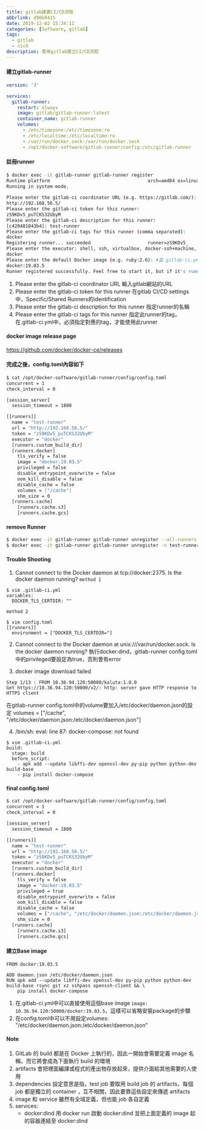 ```yaml
---
title: gitlab建置CI/CD流程
abbrlink: d96b0415
date: 2019-12-02 15:34:12
categories: [Software, gitlab]
tags:
  - gitlab
  - cicd
description: 使用gitlab建立CI/CD流程
---
```


#### 建立gitlab-runner
```yml
version: '3'

services:
  gitlab-runner:
    restart: always
    image: gitlab/gitlab-runner:latest
    container_name: gitlab-runner
    volumes:
      - /etc/timezone:/etc/timezone:ro
      - /etc/localtime:/etc/localtime:ro
      - /var/run/docker.sock:/var/run/docker.sock
      - /opt/docker-software/gitlab-runner/config:/etc/gitlab-runner
```

#### 註冊runner
```sh
$ docker exec -it gitlab-runner gitlab-runner register
Runtime platform                                    arch=amd64 os=linux pid=165 revision=577f813d version=12.5.0
Running in system-mode.                            
                                                   
Please enter the gitlab-ci coordinator URL (e.g. https://gitlab.com/):
http://192.168.56.5/
Please enter the gitlab-ci token for this runner:
zS9KDv5_puTCKS32UbyM
Please enter the gitlab-ci description for this runner:
[c420481843b4]: test-runner
Please enter the gitlab-ci tags for this runner (comma separated):
docker
Registering runner... succeeded                     runner=zS9KDv5_
Please enter the executor: shell, ssh, virtualbox, docker-ssh+machine, kubernetes, custom, docker-ssh, parallels, docker, docker+machine:
docker
Please enter the default Docker image (e.g. ruby:2.6): #當.gitlab-ci.yml沒有指定image時，預設要用哪個docker image
docker:19.03.5
Runner registered successfully. Feel free to start it, but if it's running already the config should be automatically reloaded!
```
1. Please enter the gitlab-ci coordinator URL
輸入gitlab網站的URL
2. Please enter the gitlab-ci token for this runner
在gitlab CI/CD settings中，Specific/Shared Runners的identification
3. Please enter the gitlab-ci description for this runner
指定runner的名稱
4. Please enter the gitlab-ci tags for this runner
指定此runner的tag，在.gitlab-ci.yml中，必須指定對應的tag，才能使用此runner

#### docker image release page
https://github.com/docker/docker-ce/releases

#### 完成之後，config.toml內容如下
```sh
$ cat /opt/docker-software/gitlab-runner/config/config.toml
concurrent = 1
check_interval = 0

[session_server]
  session_timeout = 1800

[[runners]]
  name = "test-runner"
  url = "http://192.168.56.5/"
  token = "zS9KDv5_puTCKS32UbyM"
  executor = "docker"
  [runners.custom_build_dir]
  [runners.docker]
    tls_verify = false
    image = "docker:19.03.5"
    privileged = false
    disable_entrypoint_overwrite = false
    oom_kill_disable = false
    disable_cache = false
    volumes = ["/cache"]
    shm_size = 0
  [runners.cache]
    [runners.cache.s3]
    [runners.cache.gcs]
```

#### remove Runner
```sh
$ docker exec -it gitlab-runner gitlab-runner unregister --all-runners
$ docker exec -it gitlab-runner gitlab-runner unregister -n test-runner
```

#### Trouble Shooting
1. Cannot connect to the Docker daemon at tcp://docker:2375. Is the docker daemon running?
`method 1`
```
$ vim .gitlab-ci.yml
variables:
  DOCKER_TLS_CERTDIR: ""
```
`method 2`
```
$ vim config.toml
[[runners]]
  environment = ["DOCKER_TLS_CERTDIR="]
```

2. Cannot connect to the Docker daemon at unix:///var/run/docker.sock. Is the docker daemon running?
執行docker:dind，gitlab-runner config.toml中的privileged要設定為true，否則會有error

3. docker image download failed
```
Step 1/13 : FROM 10.36.94.120:50000/kaluta:1.0.0
Get https://10.36.94.120:50000/v2/: http: server gave HTTP response to HTTPS client
```
在gitlab-runner config.toml中的volume要加入/etc/docker/daemon.json的設定
volumes = ["/cache", "/etc/docker/daemon.json:/etc/docker/daemon.json"]

4. /bin/sh: eval: line 87: docker-compose: not found
```
$ vim .gitlab-ci.yml
build:
  stage: build
  before_script:
    - apk add --update libffi-dev openssl-dev py-pip python python-dev build-base
    - pip install docker-compose
```

#### final config.toml
```sh
$ cat /opt/docker-software/gitlab-runner/config/config.toml
concurrent = 1
check_interval = 0

[session_server]
  session_timeout = 1800

[[runners]]
  name = "test-runner"
  url = "http://192.168.56.5/"
  token = "zS9KDv5_puTCKS32UbyM"
  executor = "docker"
  [runners.custom_build_dir]
  [runners.docker]
    tls_verify = false
    image = "docker:19.03.5"
    privileged = true
    disable_entrypoint_overwrite = false
    oom_kill_disable = false
    disable_cache = false
    volumes = ["/cache", "/etc/docker/daemon.json:/etc/docker/daemon.json"]
    shm_size = 0
  [runners.cache]
    [runners.cache.s3]
    [runners.cache.gcs]
```

#### 建立Base image
```
FROM docker:19.03.5

ADD daemon.json /etc/docker/daemon.json
RUN apk add --update libffi-dev openssl-dev py-pip python python-dev build-base rsync git xz sshpass openssh-client && \
    pip install docker-compose
```

1. 在.gitlab-ci.yml中可以直接使用這個base image `image: 10.36.94.120:50000/docker:19.03.5`，這樣可以省略安裝package的步驟
2. 在config.toml中可以不用設定volumes: "/etc/docker/daemon.json:/etc/docker/daemon.json"

#### Note
1. GitLab 的 build 都是在 Docker 上執行的，因此一開始會需要定義 image 名稱，而它將會成為下面執行 build 的環境
2. artifacts 會把裡面編譯或程式的產出物存放起來，提供介面給其他需要的人使用
3. dependencies 設定意思是指，test job 要取用 build job 的 artifacts，每個 job 都是獨立的 container ，互不相關，因此要靠這些設定來傳遞 artifacts
4. image 和 service 雖然有全域定義，但也能 job 各自定義
5. services:
   - docker:dind
   用 docker run 啟動 docker:dind 並把上面定義的 image 起的容器連結至 docker:dind